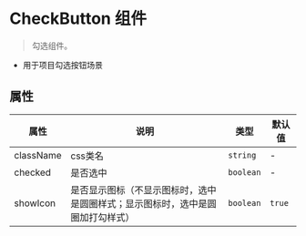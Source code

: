 # CheckButton 组件
> 勾选组件。

- 用于项目勾选按钮场景

## 属性

| 属性        | 说明                                      | 类型        | 默认值    |
|-----------|-----------------------------------------|-----------|--------|
| className | css类名                                   | `string`  | -      |
| checked   | 是否选中                                    | `boolean` | -      |
| showIcon  | 是否显示图标（不显示图标时，选中是圆圈样式；显示图标时，选中是圆圈加打勾样式） | `boolean` | `true` |

